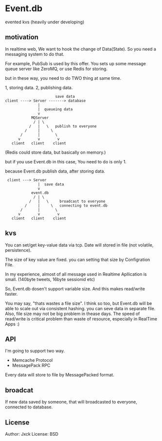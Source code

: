 # Event.db

evented kvs
(heavily under developing)

## motivation

In realtime web, We want to hook the change of Data(State).
So you need a messaging system to do that.

For example, PubSub is used by this offer.
You sets up some message queue server like ZeroMQ,
or use Redis for storing.

but in these way, you need to do TWO thing at same time.

1, storing data.
2, publishing data.


```
                       save data
client ----> Server -------> database
               |
               |  queueing data
               v
            MQServer
             / | \
           /   |   \   publish to everyone
         /     |     \
       /       |       \
      v        v        v
   client   client    client
```

(Redis could store data, but basically on memory.)

but if you use Event.db in this case,
You need to do is only 1.

because Event.db publish data, after storing data.

```
 client ---> Server
               |  save data
               v
            event.db
             / | \
           /   |   \     broadcast to everyone
         /     |     \   connecting to event.db
       /       |       \
      v        v        v
   client   client    client
```


## kvs

You can set/get key-value data via tcp.
Date will stored in file (not volatile, persistence).

The size of key value are fixed.
you can setting that size by Configration File.

In my experience, almost of all message
used in Realtime Apllication is small.
(140byte tweets, 16byte sessionid etc)

So, Event.db dosen't support variable size.
And this makes read/write faster.

You may say, "thats wastes a file size".
I think so too, but Event.db will be able to
scale out via consistent hashing.
you can seve data in separate file.
Also, file size may not be big problem in thease days.
The speed of read/write is critical problem than waste of resource,
especially in RealTime Apps :)


## API

I'm going to support two way.

- Memcache Protocol
- MessagePack RPC

Every data will store to file by MessagePacked format.


## broadcat

If new data saved by someone,
that will broadcasted to everyone,
connected to database.


## License

Author: Jxck
License: BSD
